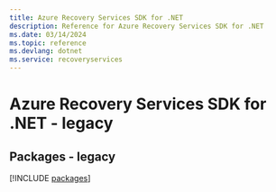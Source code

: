 ```yaml
---
title: Azure Recovery Services SDK for .NET
description: Reference for Azure Recovery Services SDK for .NET
ms.date: 03/14/2024
ms.topic: reference
ms.devlang: dotnet
ms.service: recoveryservices
---
```

# Azure Recovery Services SDK for .NET - legacy
## Packages - legacy
[!INCLUDE [packages](recovery-services-index.md)]
